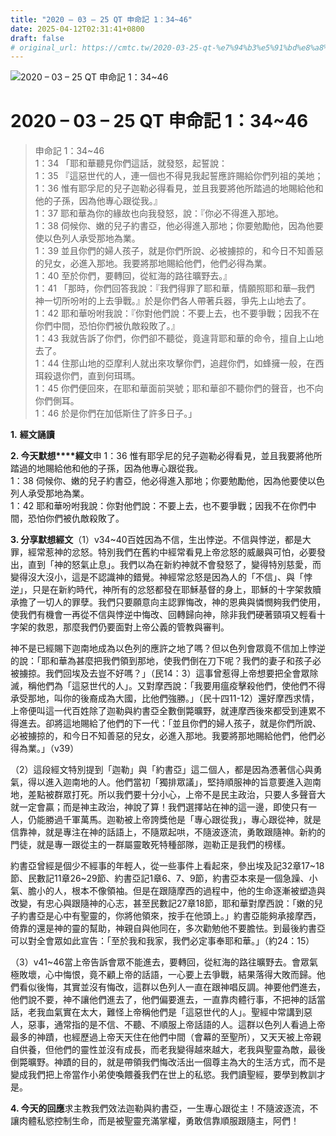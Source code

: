 ```yaml
---
title: "2020 – 03 – 25 QT 申命記 1：34~46"
date: 2025-04-12T02:31:41+0800
draft: false
# original_url: https://cmtc.tw/2020-03-25-qt-%e7%94%b3%e5%91%bd%e8%a8%98-1%ef%bc%9a3446
---
```


![2020 – 03 – 25 QT 申命記 1：34~46](/images/qt.jpg   "2020 – 03 – 25 QT 申命記 1：34~46")

# 2020 – 03 – 25 QT 申命記 1：34~46

> 申命記 1：34~46  
> 1：34 「耶和華聽見你們這話，就發怒，起誓說：  
> 1：35 『這惡世代的人，連一個也不得見我起誓應許賜給你們列祖的美地；  
> 1：36 惟有耶孚尼的兒子迦勒必得看見，並且我要將他所踏過的地賜給他和他的子孫，因為他專心跟從我。』  
> 1：37 耶和華為你的緣故也向我發怒，說：『你必不得進入那地。  
> 1：38 伺候你、嫩的兒子約書亞，他必得進入那地；你要勉勵他，因為他要使以色列人承受那地為業。  
> 1：39 並且你們的婦人孩子，就是你們所說、必被擄掠的，和今日不知善惡的兒女，必進入那地。我要將那地賜給他們，他們必得為業。  
> 1：40 至於你們，要轉回，從紅海的路往曠野去。』  
> 1：41 「那時，你們回答我說：『我們得罪了耶和華，情願照耶和華─我們　神一切所吩咐的上去爭戰。』於是你們各人帶著兵器，爭先上山地去了。  
> 1：42 耶和華吩咐我說：『你對他們說：不要上去，也不要爭戰；因我不在你們中間，恐怕你們被仇敵殺敗了。』  
> 1：43 我就告訴了你們，你們卻不聽從，竟違背耶和華的命令，擅自上山地去了。  
> 1：44 住那山地的亞摩利人就出來攻擊你們，追趕你們，如蜂擁一般，在西珥殺退你們，直到何珥瑪。  
> 1：45 你們便回來，在耶和華面前哭號；耶和華卻不聽你們的聲音，也不向你們側耳。  
> 1：46 於是你們在加低斯住了許多日子。」

**1.** **經文誦讀**

**2. 今天默想****經文**申 1：36 惟有耶孚尼的兒子迦勒必得看見，並且我要將他所踏過的地賜給他和他的子孫，因為他專心跟從我。  
1：38 伺候你、嫩的兒子約書亞，他必得進入那地；你要勉勵他，因為他要使以色列人承受那地為業。  
1：42 耶和華吩咐我說：你對他們說：不要上去，也不要爭戰；因我不在你們中間，恐怕你們被仇敵殺敗了。

**3. 分享默想經文**（1）v34~40百姓因為不信，生出悖逆。不信與悖逆，都是大罪，經常惹神的忿怒。特別我們在舊約中經常看見上帝忿怒的威嚴與可怕，必要發出，直到「神的怒氣止息」。我們以為在新約神就不會發怒了，變得特別慈愛，而變得沒大沒小，這是不認識神的錯覺。神經常忿怒是因為人的「不信」、與「悖逆」，只是在新約時代，神所有的忿怒都發在耶穌基督的身上，耶穌的十字架救贖承擔了一切人的罪孽。我們只要願意向主認罪悔改，神的恩典與憐憫夠我們使用，使我們有機會一再從不信與悖逆中悔改、回轉歸向神，除非我們硬著頸項又輕看十字架的救恩，那麼我們仍要面對上帝公義的管教與審判。

神不是已經賜下迦南地成為以色列的應許之地了嗎？但以色列會眾竟不信加上悖逆的說：「耶和華為甚麼把我們領到那地，使我們倒在刀下呢？我們的妻子和孩子必被擄掠。我們回埃及去豈不好嗎？」（民14：3）這事曾惹得上帝想要把全會眾除滅，稱他們為「這惡世代的人」。又對摩西說：「我要用瘟疫擊殺他們，使他們不得承受那地，叫你的後裔成為大國，比他們強勝。」（民十四11-12）還好摩西求情，上帝便叫這一代百姓除了迦勒與約書亞全數倒斃曠野，就連摩西後來都受到連累不得進去。卻將這地賜給了他們的下一代：「並且你們的婦人孩子，就是你們所說、必被擄掠的，和今日不知善惡的兒女，必進入那地。我要將那地賜給他們，他們必得為業。」（v39）

（2）這段經文特別提到「迦勒」與「約書亞」這二個人，都是因為慿著信心與勇氣，得以進入迦南地的人。他們當初「獨排眾議」，堅持順服神的旨意要進入迦南地，差點被群眾打死。所以我們要十分小心，上帝不是民主政治，只要人多聲音大就一定會贏；而是神主政治，神說了算！我們選擇站在神的這一邊，即使只有一人，仍能勝過千軍萬馬。迦勒被上帝誇獎他是「專心跟從我」，專心跟從神，就是信靠神，就是專注在神的話語上，不隨眾起哄，不隨波逐流，勇敢跟隨神。新約的門徒，就是專一跟從主的一群屬靈敢死特種部隊，迦勒正是我們的榜樣。

約書亞曾經是個少不經事的年輕人，從一些事件上看起來，參出埃及記32章17~18節、民數記11章26~29節、約書亞記1章6、7、9節，約書亞本來是一個急躁、小氣、膽小的人，根本不像領袖。但是在跟隨摩西的過程中，他的生命逐漸被塑造與改變，有忠心與跟隨神的心志，甚至民數記27章18節，耶和華對摩西說：「嫩的兒子約書亞是心中有聖靈的，你將他領來，按手在他頭上。」約書亞能夠承接摩西，倚靠的還是神的靈的幫助，神親自與他同在，多次勸勉他不要膽怯。到最後約書亞可以對全會眾如此宣告：「至於我和我家，我們必定事奉耶和華。」（約24：15）

（3）v41~46當上帝告訴會眾不能進去，要轉回，從紅海的路往曠野去。會眾氣極敗壞，心中悔恨，竟不顧上帝的話語，一心要上去爭戰，結果落得大敗而歸。他們看似後悔，其實並沒有悔改，這群以色列人一直在跟神唱反調。神要他們進去，他們說不要，神不讓他們進去了，他們偏要進去，一直靠肉體行事，不把神的話當話，老我血氣實在太大，難怪上帝稱他們是「這惡世代的人」。聖經中常講到惡人，惡事，通常指的是不信、不聽、不順服上帝話語的人。這群以色列人看過上帝最多的神蹟，也經歷過上帝天天住在他們中間（會幕的至聖所），又天天被上帝親自供養，但他們的靈性並沒有成長，而老我變得越來越大，老我與聖靈為敵，最後倒斃曠野。神蹟的目的，就是帶領我們悔改活出一個尊主為大的生活方式，而不是變成我們把上帝當作小弟使喚餵養我們在世上的私慾。我們讀聖經，要學到教訓才是。

**4. 今天的回應**求主教我們效法迦勒與約書亞，一生專心跟從主！不隨波逐流，不讓肉體私慾控制生命，而是被聖靈充滿掌權，勇敢信靠順服跟隨主，阿們！